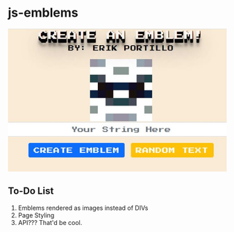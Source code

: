 # js-emblems

![Header](/assets/images/intro.png)


## To-Do List

1. Emblems rendered as images instead of DIVs
2. Page Styling
3. API??? That'd be cool.